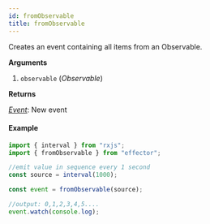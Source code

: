 ```yaml
---
id: fromObservable
title: fromObservable
---
```


Creates an event containing all items from an Observable.

**Arguments**

1. `observable` (_Observable_)

**Returns**

[_Event_](/en/api/effector/Event): New event

#### Example

```js
import { interval } from "rxjs";
import { fromObservable } from "effector";

//emit value in sequence every 1 second
const source = interval(1000);

const event = fromObservable(source);

//output: 0,1,2,3,4,5....
event.watch(console.log);
```
